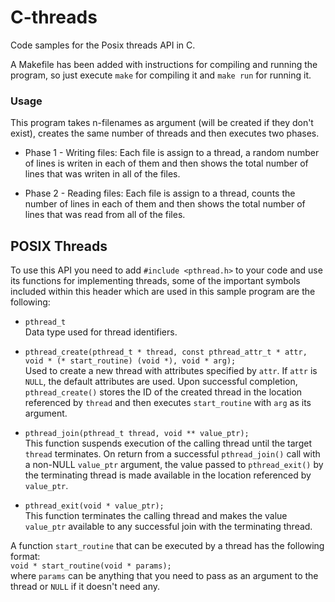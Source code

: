 # C-threads
Code samples for the Posix threads API in C.

A Makefile has been added with instructions for compiling and running the program, so just execute `make` for compiling it and `make run` for running it.

### Usage
This program takes n-filenames as argument (will be created if they don't exist), creates the same number of threads and then executes two phases.
* Phase 1 - Writing files: Each file is assign to a thread, a random number of lines is writen in each of them and then shows the total number of lines that was writen in all of the files.

* Phase 2 - Reading files: Each file is assign to a thread, counts the number of lines in each of them and then shows the total number of lines that was read from all of the files.

## POSIX Threads
To use this API you need to add `#include <pthread.h>` to your code and use its functions for implementing threads, some of the important symbols included within this header which are used in this sample program are the following:

* `pthread_t`  
	Data type used for thread identifiers.  

* `pthread_create(pthread_t * thread, const pthread_attr_t * attr, void * (* start_routine) (void *), void * arg);`  
	Used to create a new thread with attributes specified by `attr`. If `attr` is `NULL`, the default attributes are used. Upon successful completion, `pthread_create()` stores the ID of the created thread in the location referenced by `thread` and then executes `start_routine` with `arg` as its argument.  

* `pthread_join(pthread_t thread, void ** value_ptr);`  
	This function suspends execution of the calling thread until the target `thread` terminates. On return from a successful `pthread_join()` call with a non-NULL `value_ptr` argument, the value passed to `pthread_exit()` by the terminating thread is made available in the location referenced by `value_ptr`.

* `pthread_exit(void * value_ptr);`  
	This function terminates the calling thread and makes the value `value_ptr` available to any successful join with the terminating thread. 

A function `start_routine` that can be executed by a thread has the following format:  
`void * start_routine(void * params);`  
where `params` can be anything that you need to pass as an argument to the thread or `NULL` if it doesn't need any.
